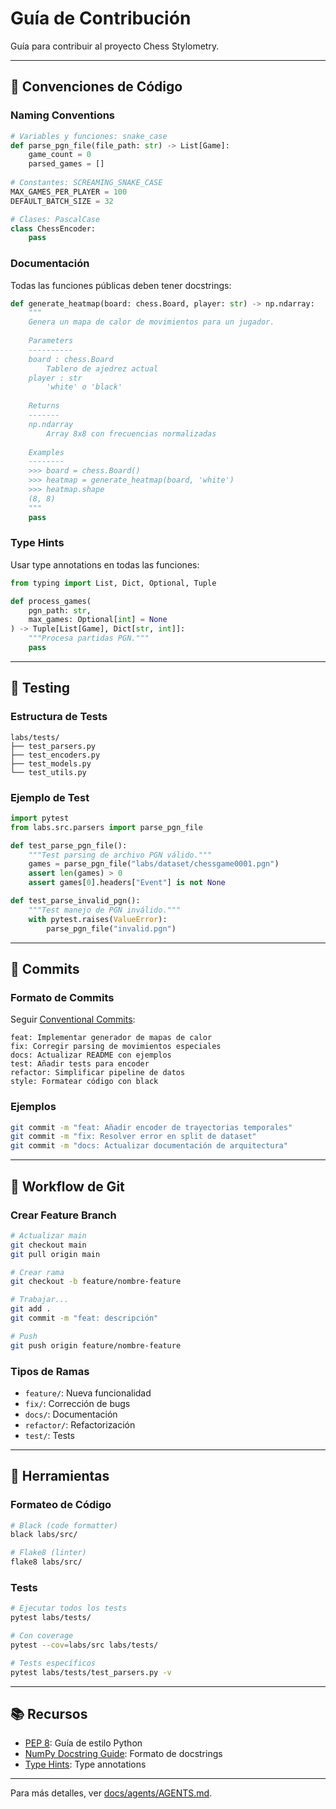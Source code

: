 # Guía de Contribución

Guía para contribuir al proyecto Chess Stylometry.

---

## 🎯 Convenciones de Código

### Naming Conventions

```python
# Variables y funciones: snake_case
def parse_pgn_file(file_path: str) -> List[Game]:
    game_count = 0
    parsed_games = []
    
# Constantes: SCREAMING_SNAKE_CASE
MAX_GAMES_PER_PLAYER = 100
DEFAULT_BATCH_SIZE = 32

# Clases: PascalCase
class ChessEncoder:
    pass
```

### Documentación

Todas las funciones públicas deben tener docstrings:

```python
def generate_heatmap(board: chess.Board, player: str) -> np.ndarray:
    """
    Genera un mapa de calor de movimientos para un jugador.
    
    Parameters
    ----------
    board : chess.Board
        Tablero de ajedrez actual
    player : str
        'white' o 'black'
    
    Returns
    -------
    np.ndarray
        Array 8x8 con frecuencias normalizadas
    
    Examples
    --------
    >>> board = chess.Board()
    >>> heatmap = generate_heatmap(board, 'white')
    >>> heatmap.shape
    (8, 8)
    """
    pass
```

### Type Hints

Usar type annotations en todas las funciones:

```python
from typing import List, Dict, Optional, Tuple

def process_games(
    pgn_path: str,
    max_games: Optional[int] = None
) -> Tuple[List[Game], Dict[str, int]]:
    """Procesa partidas PGN."""
    pass
```

---

## 🧪 Testing

### Estructura de Tests

```
labs/tests/
├── test_parsers.py
├── test_encoders.py
├── test_models.py
└── test_utils.py
```

### Ejemplo de Test

```python
import pytest
from labs.src.parsers import parse_pgn_file

def test_parse_pgn_file():
    """Test parsing de archivo PGN válido."""
    games = parse_pgn_file("labs/dataset/chessgame0001.pgn")
    assert len(games) > 0
    assert games[0].headers["Event"] is not None

def test_parse_invalid_pgn():
    """Test manejo de PGN inválido."""
    with pytest.raises(ValueError):
        parse_pgn_file("invalid.pgn")
```

---

## 📝 Commits

### Formato de Commits

Seguir [Conventional Commits](https://www.conventionalcommits.org/):

```
feat: Implementar generador de mapas de calor
fix: Corregir parsing de movimientos especiales
docs: Actualizar README con ejemplos
test: Añadir tests para encoder
refactor: Simplificar pipeline de datos
style: Formatear código con black
```

### Ejemplos

```bash
git commit -m "feat: Añadir encoder de trayectorias temporales"
git commit -m "fix: Resolver error en split de dataset"
git commit -m "docs: Actualizar documentación de arquitectura"
```

---

## 🌿 Workflow de Git

### Crear Feature Branch

```bash
# Actualizar main
git checkout main
git pull origin main

# Crear rama
git checkout -b feature/nombre-feature

# Trabajar...
git add .
git commit -m "feat: descripción"

# Push
git push origin feature/nombre-feature
```

### Tipos de Ramas

- `feature/`: Nueva funcionalidad
- `fix/`: Corrección de bugs
- `docs/`: Documentación
- `refactor/`: Refactorización
- `test/`: Tests

---

## 🔧 Herramientas

### Formateo de Código

```bash
# Black (code formatter)
black labs/src/

# Flake8 (linter)
flake8 labs/src/
```

### Tests

```bash
# Ejecutar todos los tests
pytest labs/tests/

# Con coverage
pytest --cov=labs/src labs/tests/

# Tests específicos
pytest labs/tests/test_parsers.py -v
```

---

## 📚 Recursos

- [PEP 8](https://peps.python.org/pep-0008/): Guía de estilo Python
- [NumPy Docstring Guide](https://numpydoc.readthedocs.io/): Formato de docstrings
- [Type Hints](https://docs.python.org/3/library/typing.html): Type annotations

---

Para más detalles, ver [docs/agents/AGENTS.md](docs/agents/AGENTS.md).
